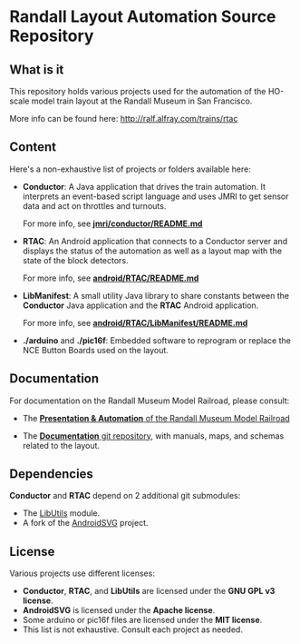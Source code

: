# Randall Layout Automation Source Repository

## What is it

This repository holds various projects used for the automation of the
HO-scale model train layout at the Randall Museum in San Francisco.

More info can be found here: http://ralf.alfray.com/trains/rtac


## Content

Here's a non-exhaustive list of projects or folders available here:

 * __Conductor__: A Java application that drives the train automation.
    It interprets an event-based script language and uses JMRI to
    get sensor data and act on throttles and turnouts.

    For more info, see __[jmri/conductor/README.md](./jmri/conductor/README.md)__

* __RTAC__: An Android application that connects to a Conductor server
    and displays the status of the automation as well as a layout map
    with the state of the block detectors.

    For more info, see __[android/RTAC/README.md](./android/RTAC/README.md)__

* __LibManifest__: A small utility Java library to share constants
    between the __Conductor__ Java application and the __RTAC__
    Android application.

    For more info, see __[android/RTAC/LibManifest/README.md](./android/RTAC/LibManifest/README.md)__

* __./arduino__ and __./pic16f__: Embedded software to reprogram or replace
    the NCE Button Boards used on the layout.


## Documentation

For documentation on the Randall Museum Model Railroad, please consult:

* The [__Presentation & Automation__ of the
Randall Museum Model Railroad](https://www.alfray.com/trains/randall/about.html)

* The [__Documentation__ git repository](https://bitbucket.org/randall-railroad/documentation),
  with manuals, maps, and schemas related to the layout.


## Dependencies

__Conductor__ and __RTAC__ depend on 2 additional git submodules:

- The [LibUtils](https://bitbucket.org/ralfoide/libutils) module.
- A fork of the [AndroidSVG](https://github.com/ralfoide/androidsvg) project.

## License

Various projects use different licenses:

- __Conductor__, __RTAC__, and __LibUtils__ are licensed under the __GNU GPL v3 license__.
- __AndroidSVG__ is licensed under the __Apache license__.
- Some arduino or pic16f files are licensed under the __MIT license__.
- This list is not exhaustive. Consult each project as needed.
